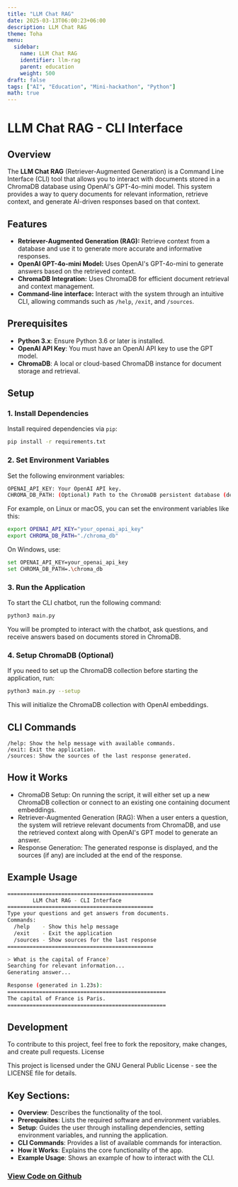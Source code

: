 ```yaml
---
title: "LLM Chat RAG"
date: 2025-03-13T06:00:23+06:00
description: LLM Chat RAG
theme: Toha
menu:
  sidebar:
    name: LLM Chat RAG
    identifier: llm-rag
    parent: education
    weight: 500
draft: false
tags: ["AI", "Education", "Mini-hackathon", "Python"]
math: true
---
```


# LLM Chat RAG - CLI Interface

## Overview

The **LLM Chat RAG** (Retriever-Augmented Generation) is a Command Line Interface (CLI) tool that allows you to interact with documents stored in a ChromaDB database using OpenAI's GPT-4o-mini model. This system provides a way to query documents for relevant information, retrieve context, and generate AI-driven responses based on that context.

## Features

- **Retriever-Augmented Generation (RAG):** Retrieve context from a database and use it to generate more accurate and informative responses.
- **OpenAI GPT-4o-mini Model:** Uses OpenAI's GPT-4o-mini to generate answers based on the retrieved context.
- **ChromaDB Integration:** Uses ChromaDB for efficient document retrieval and context management.
- **Command-line interface:** Interact with the system through an intuitive CLI, allowing commands such as `/help`, `/exit`, and `/sources`.

## Prerequisites

- **Python 3.x**: Ensure Python 3.6 or later is installed.
- **OpenAI API Key**: You must have an OpenAI API key to use the GPT model.
- **ChromaDB**: A local or cloud-based ChromaDB instance for document storage and retrieval.

## Setup

### 1. Install Dependencies

Install required dependencies via `pip`:

```bash
pip install -r requirements.txt
```
### 2. Set Environment Variables

Set the following environment variables:
``` bash
OPENAI_API_KEY: Your OpenAI API key.
CHROMA_DB_PATH: (Optional) Path to the ChromaDB persistent database (default is ./chroma_db).
```
For example, on Linux or macOS, you can set the environment variables like this:

```bash
export OPENAI_API_KEY="your_openai_api_key"
export CHROMA_DB_PATH="./chroma_db"
```

On Windows, use:

```bash
set OPENAI_API_KEY=your_openai_api_key
set CHROMA_DB_PATH=.\chroma_db
```

### 3. Run the Application

To start the CLI chatbot, run the following command:

```bash
python3 main.py
```

You will be prompted to interact with the chatbot, ask questions, and receive answers based on documents stored in ChromaDB.

### 4. Setup ChromaDB (Optional)

If you need to set up the ChromaDB collection before starting the application, run:

```bash
python3 main.py --setup
```

This will initialize the ChromaDB collection with OpenAI embeddings.
## CLI Commands

    /help: Show the help message with available commands.
    /exit: Exit the application.
    /sources: Show the sources of the last response generated.

## How it Works

- ChromaDB Setup: On running the script, it will either set up a new ChromaDB collection or connect to an existing one containing document embeddings.
- Retriever-Augmented Generation (RAG): When a user enters a question, the system will retrieve relevant documents from ChromaDB, and use the retrieved context along with OpenAI's GPT model to generate an answer.
- Response Generation: The generated response is displayed, and the sources (if any) are included at the end of the response.

## Example Usage

```bash
==============================================
        LLM Chat RAG - CLI Interface
==============================================
Type your questions and get answers from documents.
Commands:
  /help    - Show this help message
  /exit    - Exit the application
  /sources - Show sources for the last response
==============================================

> What is the capital of France?
Searching for relevant information...
Generating answer...

Response (generated in 1.23s):
==================================================
The capital of France is Paris.
==================================================
```

## Development

To contribute to this project, feel free to fork the repository, make changes, and create pull requests.
License

This project is licensed under the  GNU General Public License - see the LICENSE file for details.


## Key Sections:
- **Overview**: Describes the functionality of the tool.
- **Prerequisites**: Lists the required software and environment variables.
- **Setup**: Guides the user through installing dependencies, setting environment variables, and running the application.
- **CLI Commands**: Provides a list of available commands for interaction.
- **How it Works**: Explains the core functionality of the app.
- **Example Usage**: Shows an example of how to interact with the CLI.

### [View Code on <i class="fab fa-github"></i>Github](https://github.com/DGSI-UPC/llm-chat-rag/)

